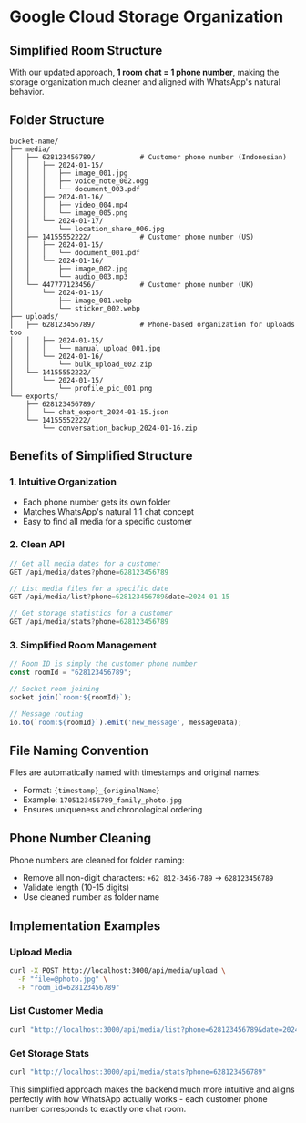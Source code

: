 # Google Cloud Storage Organization

## Simplified Room Structure

With our updated approach, **1 room chat = 1 phone number**, making the storage organization much cleaner and aligned with WhatsApp's natural behavior.

## Folder Structure

```
bucket-name/
├── media/
│   ├── 628123456789/           # Customer phone number (Indonesian)
│   │   ├── 2024-01-15/
│   │   │   ├── image_001.jpg
│   │   │   ├── voice_note_002.ogg
│   │   │   └── document_003.pdf
│   │   ├── 2024-01-16/
│   │   │   ├── video_004.mp4
│   │   │   └── image_005.png
│   │   └── 2024-01-17/
│   │       └── location_share_006.jpg
│   ├── 14155552222/            # Customer phone number (US)
│   │   ├── 2024-01-15/
│   │   │   └── document_001.pdf
│   │   └── 2024-01-16/
│   │       ├── image_002.jpg
│   │       └── audio_003.mp3
│   └── 447777123456/           # Customer phone number (UK)
│       └── 2024-01-15/
│           ├── image_001.webp
│           └── sticker_002.webp
├── uploads/
│   ├── 628123456789/           # Phone-based organization for uploads too
│   │   ├── 2024-01-15/
│   │   │   └── manual_upload_001.jpg
│   │   └── 2024-01-16/
│   │       └── bulk_upload_002.zip
│   └── 14155552222/
│       └── 2024-01-15/
│           └── profile_pic_001.png
└── exports/
    ├── 628123456789/
    │   └── chat_export_2024-01-15.json
    └── 14155552222/
        └── conversation_backup_2024-01-16.zip
```

## Benefits of Simplified Structure

### 1. **Intuitive Organization**
- Each phone number gets its own folder
- Matches WhatsApp's natural 1:1 chat concept
- Easy to find all media for a specific customer

### 2. **Clean API**
```javascript
// Get all media dates for a customer
GET /api/media/dates?phone=628123456789

// List media files for a specific date
GET /api/media/list?phone=628123456789&date=2024-01-15

// Get storage statistics for a customer
GET /api/media/stats?phone=628123456789
```

### 3. **Simplified Room Management**
```javascript
// Room ID is simply the customer phone number
const roomId = "628123456789";

// Socket room joining
socket.join(`room:${roomId}`);

// Message routing
io.to(`room:${roomId}`).emit('new_message', messageData);
```

## File Naming Convention

Files are automatically named with timestamps and original names:
- Format: `{timestamp}_{originalName}`
- Example: `1705123456789_family_photo.jpg`
- Ensures uniqueness and chronological ordering

## Phone Number Cleaning

Phone numbers are cleaned for folder naming:
- Remove all non-digit characters: `+62 812-3456-789` → `628123456789`
- Validate length (10-15 digits)
- Use cleaned number as folder name

## Implementation Examples

### Upload Media
```bash
curl -X POST http://localhost:3000/api/media/upload \
  -F "file=@photo.jpg" \
  -F "room_id=628123456789"
```

### List Customer Media
```bash
curl "http://localhost:3000/api/media/list?phone=628123456789&date=2024-01-15"
```

### Get Storage Stats
```bash
curl "http://localhost:3000/api/media/stats?phone=628123456789"
```

This simplified approach makes the backend much more intuitive and aligns perfectly with how WhatsApp actually works - each customer phone number corresponds to exactly one chat room.
